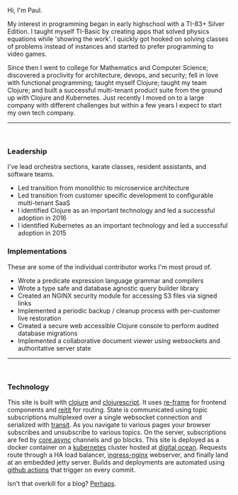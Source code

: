 Hi, I'm Paul.

My interest in programming began in early highschool with a TI-83+ Silver Edition.
I taught myself TI-Basic by creating apps that solved physics equations while 'showing the work'. 
I quickly got hooked on solving classes of problems instead of instances and started to prefer 
programming to video games.

Since then I went to college for Mathematics and Computer Science; discovered a proclivity for architecture, 
devops, and security; fell in love with functional programming; taught myself Clojure; taught my team Clojure; 
and built a successful multi-tenant product suite from the ground up with Clojure and Kubernetes. Just recently I
moved on to a large company with different challenges but within a few years I expect to start my own tech company.

___

<br/>

### Leadership

I've lead orchestra sections, karate classes, resident assistants, and software teams.

- Led transition from monolithic to microservice architecture
- Led transition from customer specific development to configurable multi-tenant SaaS
- I identified Clojure as an important technology and led a successful adoption in 2016
- I identified Kubernetes as an important technology and led a successful adoption in 2015

### Implementations

These are some of the individual contributor works I'm most proud of.

- Wrote a predicate expression language grammar and compilers
- Wrote a type safe and database agnostic query builder library
- Created an NGINX security module for accessing S3 files via signed links
- Implemented a periodic backup / cleanup process with per-customer live restoration
- Created a secure web accessible Clojure console to perform audited database migrations
- Implemented a collaborative document viewer using websockets and authoritative server state


___

<br/>

### Technology

This site is built with [clojure](https://clojure.org/about/rationale) and
[clojurescript](https://clojurescript.org/about/rationale). It uses [re-frame](https://github.com/Day8/re-frame) 
for frontend components and [reitit](https://github.com/metosin/reitit) for routing. State is 
communicated using topic subscriptions multiplexed over a single websocket connection and serialized 
with [transit](https://github.com/cognitect/transit-format). As you navigate to various pages your 
browser subscribes and unsubscribe to various topics. On the server, subscriptions are fed by 
[core.async](https://github.com/clojure/core.async) channels and go blocks. This site is deployed
as a docker container on a [kubernetes](https://kubernetes.io/) cluster hosted at [digital ocean](https://www.digitalocean.com/).
Requests route through a HA load balancer, [ingress-nginx](https://github.com/kubernetes/ingress-nginx) webserver, and finally land 
at an embedded jetty server. Builds and deployments are automated using [github actions](https://github.com/features/actions)
that trigger on every commit.


Isn't that overkill for a blog? [Perhaps](https://www.youtube.com/watch?v=KwIo9Y9iJ6A).